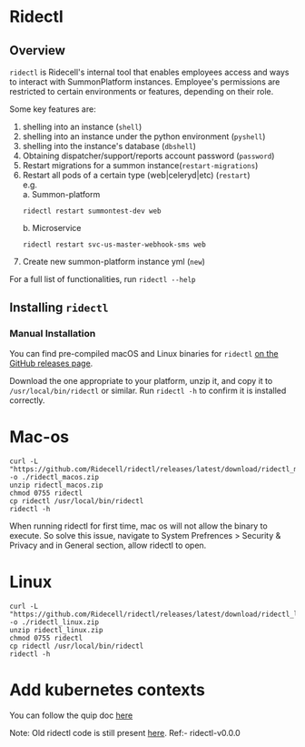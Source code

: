 # Ridectl

## Overview
`ridectl` is Ridecell's internal tool that enables employees access and ways to interact with SummonPlatform instances. Employee's permissions are restricted to certain environments or features, depending on their role.

Some key features are:
1. shelling into an instance (`shell`)
2. shelling into an instance under the python environment (`pyshell`)
3. shelling into the instance's database (`dbshell`)
4. Obtaining dispatcher/support/reports account password (`password`)
5. Restart migrations for a summon instance(`restart-migrations`)
6. Restart all pods of a certain type (web|celeryd|etc) (`restart`)\
e.g.\
    a. Summon-platform
    ```
    ridectl restart summontest-dev web
    ```
    b. Microservice
    ```
    ridectl restart svc-us-master-webhook-sms web
    ```
7. Create new summon-platform instance yml (`new`)

For a full list of functionalities, run `ridectl --help`

## Installing `ridectl`

### Manual Installation
You can find pre-compiled macOS and Linux binaries for `ridectl` [on the GitHub releases page](https://github.com/Ridecell/ridectl/releases/latest).

Download the one appropriate to your platform, unzip it, and copy it to `/usr/local/bin/ridectl` or similar. Run `ridectl -h` to confirm it is installed correctly.

# Mac-os
```
curl -L "https://github.com/Ridecell/ridectl/releases/latest/download/ridectl_macos.zip" -o ./ridectl_macos.zip
unzip ridectl_macos.zip
chmod 0755 ridectl
cp ridectl /usr/local/bin/ridectl
ridectl -h
```
When running ridectl for first time, mac os will not allow the binary to execute. So solve this issue, navigate to System Prefrences > Security & Privacy and in General section, allow ridectl to open.
# Linux
```
curl -L "https://github.com/Ridecell/ridectl/releases/latest/download/ridectl_linux.zip" -o ./ridectl_linux.zip
unzip ridectl_linux.zip
chmod 0755 ridectl
cp ridectl /usr/local/bin/ridectl
ridectl -h
```

# Add kubernetes contexts
You can follow the quip doc [here](https://ridecell.quip.com/O8W1AaqtWWAH/Ridectl)

Note:
Old ridectl code is still present [here](https://github.com/Ridecell/ridectl/tree/ridectl-v0.0.0). Ref:- ridectl-v0.0.0